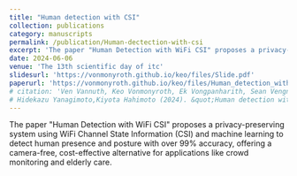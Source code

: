 ```yaml
---
title: "Human detection with CSI"
collection: publications
category: manuscripts
permalink: /publication/Human-dectection-with-csi
excerpt: 'The paper "Human Detection with WiFi CSI" proposes a privacy-preserving system using WiFi Channel State Information (CSI) and machine learning to detect human presence and posture with over 99% accuracy, offering a camera-free, cost-effective alternative for applications like crowd monitoring and elderly care.'
date: 2024-06-06
venue: 'The 13th scientific day of itc'
slidesurl: 'https://vonmonyroth.github.io/keo/files/Slide.pdf'
paperurl: 'https://vonmonyroth.github.io/keo/files/Human_detection_with_csi.pdf'
# citation: 'Ven Vannuth, Keo Vonmonyroth, Ek Vongpanharith, Sean Vengngy, Chhon Chaina,  
# Hidekazu Yanagimoto,Kiyota Hahimoto (2024). &quot;Human detection with csi.&quot; <i></i>.'
---
```


The paper "Human Detection with WiFi CSI" proposes a privacy-preserving system using WiFi Channel State Information (CSI) and machine learning to detect human presence and posture with over 99% accuracy, offering a camera-free, cost-effective alternative for applications like crowd monitoring and elderly care.